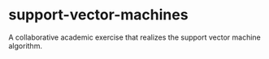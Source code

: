 # support-vector-machines
A collaborative academic exercise that realizes the support vector machine algorithm.
